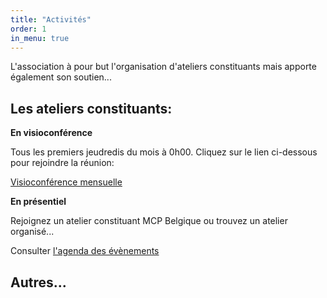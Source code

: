 ```yaml
---
title: "Activités"
order: 1
in_menu: true
---
```

L'association à pour but l'organisation d'ateliers constituants mais apporte également son soutien...

## Les ateliers constituants:

**En visioconférence**

Tous les premiers jeudredis du mois à 0h00.
Cliquez sur le lien ci-dessous pour rejoindre la réunion:

[Visioconférence mensuelle](https://call.element.io/room/#/mcp-belgique-test?password=MGEJUce8TQJuAn9gNMk3RA&roomId=%21oSebtvTNPgDsYnayuE%3Acall.ems.host)

**En présentiel**

Rejoignez un atelier constituant MCP Belgique ou trouvez un atelier organisé...

Consulter [l'agenda des évènements](https://agenda.collectifs.net/@tacticasbl/events)

## Autres... 